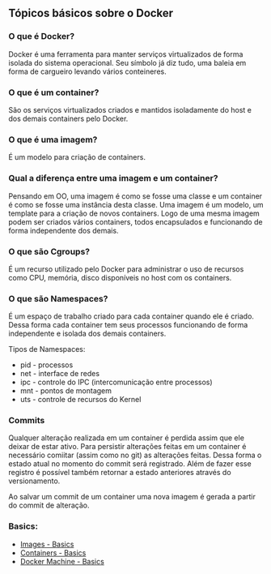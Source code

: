 ## Tópicos básicos sobre o Docker

### O que é Docker?
Docker é uma ferramenta para manter serviços virtualizados de forma isolada do sistema operacional. Seu símbolo já diz tudo, uma baleia em forma de cargueiro levando vários conteineres.

### O que é um container?
São os serviços virtualizados criados e mantidos isoladamente do host e dos demais containers pelo Docker.

### O que é uma imagem?
É um modelo para criação de containers.

### Qual a diferença entre uma imagem e um container?
Pensando em OO, uma imagem é como se fosse uma classe e um container é como se fosse uma instância desta classe. Uma imagem é um modelo, um template para a criação de novos containers. Logo de uma mesma imagem podem ser criados vários containers, todos encapsulados e funcionando de forma independente dos demais.

### O que são Cgroups?
É um recurso utilizado pelo Docker para administrar o uso de recursos como CPU, memória, disco disponíveis no host com os containers.

### O que são Namespaces?
É um espaço de trabalho criado para cada container quando ele é criado. Dessa forma cada container tem seus processos funcionando de forma independente e isolada dos demais containers.

Tipos de Namespaces:
- pid - processos
- net - interface de redes
- ipc - controle do IPC (intercomunicação entre processos)
- mnt - pontos de montagem
- uts - controle de recursos do Kernel

### Commits
Qualquer alteração realizada em um container é perdida assim que ele deixar de estar ativo. Para persistir alterações feitas em um container é necessário comiitar (assim como no git) as alterações feitas. Dessa forma o estado atual no momento do commit será registrado. Além de fazer esse registro é possível também retornar a estado anteriores através do versionamento.

Ao salvar um commit de um container uma nova imagem é gerada a partir do commit de alteração.
### Basics:

- [Images - Basics](../master/docker-basics.md)
- [Containers - Basics](../master/container-basics.md)
- [Docker Machine - Basics](../master/docker-machine-basics.md)
